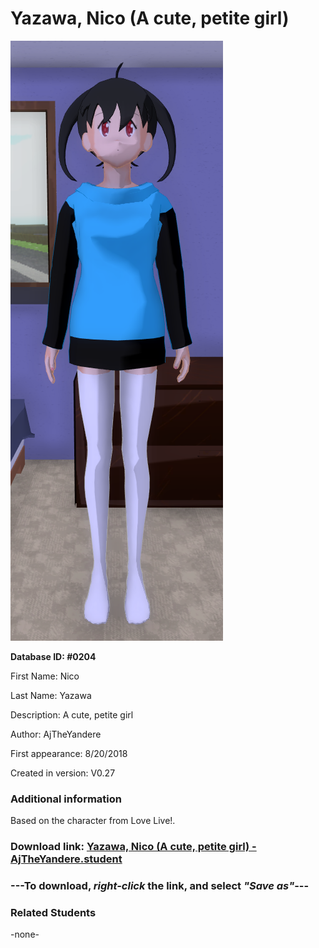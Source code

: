 # Yazawa, Nico (A cute, petite girl)

<img src="../../Files/Images/Yazawa, Nico (A cute, petite girl).png" title="Yazawa, Nico (A cute, petite girl) - AjTheYandere">

**Database ID: #0204**

First Name: Nico

Last Name: Yazawa

Description: A cute, petite girl

Author: AjTheYandere

First appearance: 8/20/2018

Created in version: V0.27

### Additional information

Based on the character from Love Live!.

### Download link: <a href="https://raw.githubusercontent.com/Arbiter1223/Daigaku-Gurashi-Custom-Students/master/Files/Student%20Files/Yazawa%2C%20Nico%20(A%20cute%2C%20petite%20girl)%20-%20AjTheYandere.student">Yazawa, Nico (A cute, petite girl) - AjTheYandere.student</a>

### ---**To download, _right-click_ the link, and select _"Save as"_**---

### Related Students

-none-
